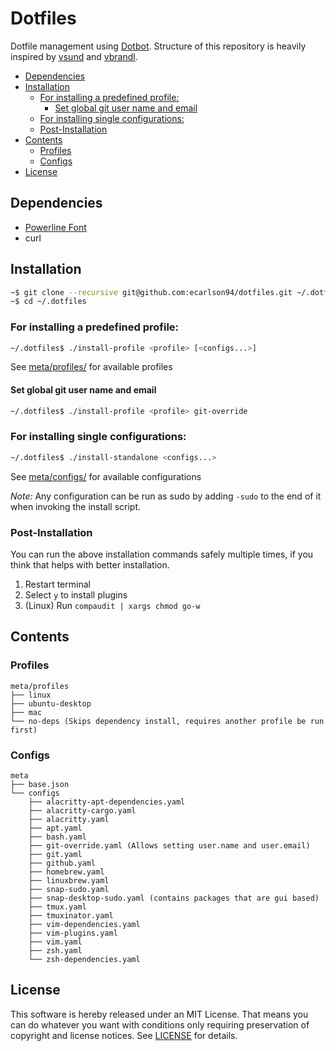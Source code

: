 # Dotfiles

Dotfile management using [Dotbot](https://github.com/anishathalye/dotbot).
Structure of this repository is heavily inspired by [vsund](https://github.com/vsund/dotfiles) and [vbrandl](https://github.com/vbrandl/dotfiles).

<!-- TOC GFM -->

- [Dependencies](#dependencies)
- [Installation](#installation)
  - [For installing a predefined profile:](#for-installing-a-predefined-profile)
    - [Set global git user name and email](#set-global-git-user-name-and-email)
  - [For installing single configurations:](#for-installing-single-configurations)
  - [Post-Installation](#post-installation)
- [Contents](#contents)
  - [Profiles](#profiles)
  - [Configs](#configs)
- [License](#license)

<!-- /TOC -->

## Dependencies
- [Powerline Font](https://github.com/romkatv/powerlevel10k#fonts)
- curl

## Installation

```bash
~$ git clone --recursive git@github.com:ecarlson94/dotfiles.git ~/.dotfiles
~$ cd ~/.dotfiles
```

### For installing a predefined profile:

```bash
~/.dotfiles$ ./install-profile <profile> [<configs...>]
```
See [meta/profiles/](./meta/profiles) for available profiles


#### Set global git user name and email

```bash
~/.dotfiles$ ./install-profile <profile> git-override
```


### For installing single configurations:

```bash
~/.dotfiles$ ./install-standalone <configs...>
```
See [meta/configs/](./meta/configs) for available configurations

_*Note:*_ Any configuration can be run as sudo by adding `-sudo` to the end of it when invoking the install script.

### Post-Installation
You can run the above installation commands safely multiple times, if you think that helps with better installation.

1. Restart terminal
1. Select `y` to install plugins
1. (Linux) Run `compaudit | xargs chmod go-w`

## Contents

### Profiles
```
meta/profiles
├── linux
├── ubuntu-desktop
├── mac
└── no-deps (Skips dependency install, requires another profile be run first)
```

### Configs
```
meta
├── base.json
└── configs
    ├── alacritty-apt-dependencies.yaml
    ├── alacritty-cargo.yaml
    ├── alacritty.yaml
    ├── apt.yaml
    ├── bash.yaml
    ├── git-override.yaml (Allows setting user.name and user.email)
    ├── git.yaml
    ├── github.yaml
    ├── homebrew.yaml
    ├── linuxbrew.yaml
    ├── snap-sudo.yaml
    ├── snap-desktop-sudo.yaml (contains packages that are gui based)
    ├── tmux.yaml
    ├── tmuxinator.yaml
    ├── vim-dependencies.yaml
    ├── vim-plugins.yaml
    ├── vim.yaml
    ├── zsh.yaml
    └── zsh-dependencies.yaml
```

## License
This software is hereby released under an MIT License. That means you can do whatever you want with conditions only requiring preservation of copyright and license notices.
See [LICENSE](./LICENSE) for details.
